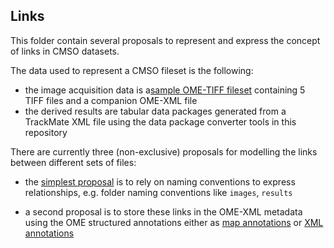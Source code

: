 Links
-----

This folder contain several proposals to represent and express the concept of
links in CMSO datasets.

The data used to represent a CMSO fileset is the following:

-   the image acquisition data is a[sample OME-TIFF fileset](http://downloads.openmicroscopy.org/images/OME-TIFF/2016-06/companion/)
    containing 5 TIFF files and a companion OME-XML file
-   the derived results are tabular data packages generated from a TrackMate XML file using the data package converter tools in this repository


There are currently three (non-exclusive) proposals for modelling the links
between different sets of files:

-   the [simplest proposal](proposal1) is to rely on naming conventions to
    express relationships, e.g. folder naming conventions like ``images``,
    ``results``

-   a second proposal is to store these links in the OME-XML metadata using the
    OME structured annotations either as
    [map annotations](proposal2/multifile.companion.ome) or
    [XML annotations](proposal3/multifile.companion.ome)
